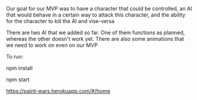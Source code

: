
Our goal for our MVP was to have a character that could be controlled, an AI that would behave in a certain way to attack this character, and the ability for the character to kill the AI and vise-versa

There are two AI that we added so far. One of them functions as planned, whereas the other doesn't work yet. There are also some animations that we need to work on even on our MVP


To run:


npm install


npm start



https://paint-wars.herokuapp.com/#/home
